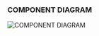 ### COMPONENT DIAGRAM

![COMPONENT DIAGRAM](https://user-images.githubusercontent.com/88372627/161416516-f117c099-3465-489b-b23b-aea08b12fde1.png)

